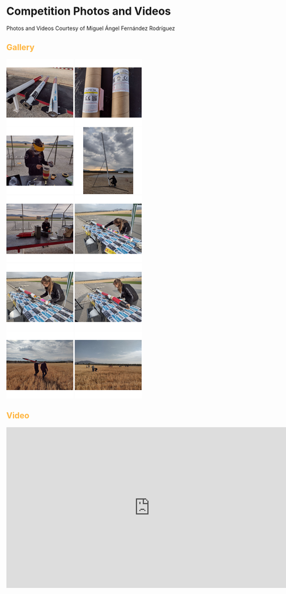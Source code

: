 # Competition Photos and Videos
Photos and Videos Courtesy of Miguel Ángel Fernández Rodríguez

## <FONT COLOR=#ffb641>**Gallery**</font>

![](../img/gallery/g1.png)&nbsp;![](../img/gallery/g2.png)&nbsp;![](../img/gallery/g3.png)&nbsp;![](../img/gallery/g4.png)&nbsp;![](../img/gallery/g5.png)&nbsp;![](../img/gallery/g6.png)&nbsp;![](../img/gallery/g7.png)&nbsp;![](../img/gallery/g8.png)&nbsp;![](../img/gallery/g9.png)&nbsp;![](../img/gallery/g10.png)

## <FONT COLOR=#ffb641>**Video**</font>

<iframe width="750" height="420" src="https://www.youtube.com/embed/u1boo48wq6s?si=KOmi57Dy7XpMDzRY" title="YouTube video player" frameborder="0" allow="accelerometer; autoplay; clipboard-write; encrypted-media; gyroscope; picture-in-picture; web-share" referrerpolicy="strict-origin-when-cross-origin" allowfullscreen></iframe>
